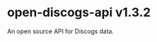 [//]: # (x-release-please-start-version)

# open-discogs-api v1.3.2

[//]: # (x-release-please-end)
An open source API for Discogs data.
